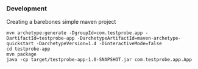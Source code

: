 ### Development

Creating a barebones simple maven project
```
mvn archetype:generate -DgroupId=com.testprobe.app -DartifactId=testprobe-app -DarchetypeArtifactId=maven-archetype-quickstart -DarchetypeVersion=1.4 -DinteractiveMode=false
cd testprobe-app
mvn package
java -cp target/testprobe-app-1.0-SNAPSHOT.jar com.testprobe.app.App
```
